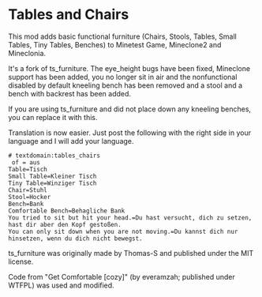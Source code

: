 # Tables and Chairs

This mod adds basic functional furniture (Chairs, Stools, Tables, Small Tables, Tiny Tables, Benches) to Minetest Game, Mineclone2 and Mineclonia.

It's a fork of ts_furniture. The eye_height bugs have been fixed, Mineclone support has been added, you no longer sit in air and the nonfunctional disabled by default kneeling bench has been removed and a stool and a bench with backrest has been added.

If you are using ts_furniture and did not place down any kneeling benches, you can replace it with this.

Translation is now easier. Just post the following with the right side in your language and I will add your language.
```
# textdomain:tables_chairs
 of = aus 
Table=Tisch
Small Table=Kleiner Tisch
Tiny Table=Winziger Tisch
Chair=Stuhl
Stool=Hocker
Bench=Bank
Comfortable Bench=Behagliche Bank
You tried to sit but hit your head.=Du hast versucht, dich zu setzen, hast dir aber den Kopf gestoßen.
You can only sit down when you are not moving.=Du kannst dich nur hinsetzen, wenn du dich nicht bewegst.
```

ts_furniture was originally made by Thomas-S and published under the MIT license.

Code from "Get Comfortable [cozy]" (by everamzah; published under WTFPL) was used and modified.

